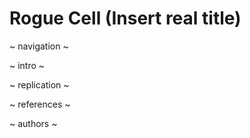 # Rogue Cell (Insert real title)

~ navigation ~

~ intro ~

~ replication ~

~ references ~

~ authors ~
